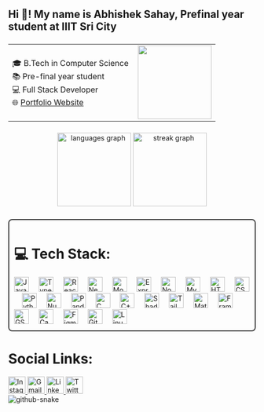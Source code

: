 <h2 align="left">Hi 👋! My name is Abhishek Sahay, Prefinal year student at IIIT Sri City</h2>

###

<table align="center" >
  <tr>
    <td align="left">
      🎓 B.Tech in Computer Science </br>
      📚 Pre-final year student </br>
      💻 Full Stack Developer </br>
      🌐 <a href="https://next-portfolio-zeta-five.vercel.app/" target="_blank">Portfolio Website</a> </br>
    </td>
    <td align="right">
      <img align="right" height="150" src="https://media.giphy.com/media/qgQUggAC3Pfv687qPC/giphy.gif" />
    </td>
  </tr>
</table>

###

<div align="center">
  <img src="https://github-readme-stats.vercel.app/api/top-langs?username=abhi5hek001&locale=en&hide_title=false&layout=compact&card_width=320&langs_count=5&theme=dracula&hide_border=false&order=2" height="150" alt="languages graph"  />
  <img src="https://streak-stats.demolab.com?user=abhi5hek001&locale=en&mode=daily&theme=dracula&hide_border=false&border_radius=5&order=3" height="150" alt="streak graph"  />
</div>

###

<div align="left" style="max-width: 600px; border: 2px solid #333; padding: 10px; border-radius: 8px;">
  <h1>💻 Tech Stack:</h1>
  <img src="https://img.shields.io/badge/JavaScript-F7DF1E?style=for-the-badge&logo=javascript&logoColor=black" height="30" alt="JavaScript logo" />
  <img width="12" />
  <img src="https://img.shields.io/badge/TypeScript-3178C6?style=for-the-badge&logo=typescript&logoColor=white" height="30" alt="TypeScript logo" />
  <img width="12" />
  <img src="https://img.shields.io/badge/React-61DAFB?style=for-the-badge&logo=react&logoColor=black" height="30" alt="React logo" />
  <img width="12" />
  <img src="https://img.shields.io/badge/Next.js-000000?style=for-the-badge&logo=next.js&logoColor=white" height="30" alt="Next.js logo" />
  <img width="12" />
  <img src="https://img.shields.io/badge/MongoDB-47A248?style=for-the-badge&logo=mongodb&logoColor=white" height="30" alt="MongoDB logo" />
  <img width="12" />
  <img src="https://img.shields.io/badge/Express.js-black?style=for-the-badge&logo=express&logoColor=white" height="30" alt="Express.js logo" />
  <img width="12" />
  <img src="https://img.shields.io/badge/Node.js-339933?style=for-the-badge&logo=node.js&logoColor=white" height="30" alt="Node.js logo" />
  <img width="12" />
  <img src="https://img.shields.io/badge/MySQL-4479A1?style=for-the-badge&logo=mysql&logoColor=white" height="30" alt="MySQL logo" />
  <img width="12" />
  <img src="https://img.shields.io/badge/HTML5-E34F26?style=for-the-badge&logo=html5&logoColor=white" height="30" alt="HTML5 logo" />
  <img width="12" />
  <img src="https://img.shields.io/badge/CSS3-1572B6?style=for-the-badge&logo=css3&logoColor=white" height="30" alt="CSS3 logo" />
  <img width="12" />
  <img src="https://img.shields.io/badge/Python-3776AB?style=for-the-badge&logo=python&logoColor=white" height="30" alt="Python logo" />
  <img width="12" />
  <img src="https://img.shields.io/badge/Numpy-013243?style=for-the-badge&logo=numpy&logoColor=white" height="30" alt="NumPy logo" />
  <img width="12" />
  <img src="https://img.shields.io/badge/Pandas-150458?style=for-the-badge&logo=pandas&logoColor=white" height="30" alt="Pandas logo" />
  <img width="12" />
  <img src="https://img.shields.io/badge/C-00599C?style=for-the-badge&logo=c&logoColor=white" height="30" alt="C logo" />
  <img width="12" />
  <img src="https://img.shields.io/badge/C++-00599C?style=for-the-badge&logo=cplusplus&logoColor=white" height="30" alt="C++ logo" />
  <img width="12" />
  <img src="https://img.shields.io/badge/ShadCN-000000?style=for-the-badge&logo=shadcn&logoColor=white" height="30" alt="ShadCN logo" />
  <img width="12" />
  <img src="https://img.shields.io/badge/Tailwind_CSS-38B2AC?style=for-the-badge&logo=tailwind-css&logoColor=white" height="30" alt="Tailwind CSS logo" />
  <img width="12" />
  <img src="https://img.shields.io/badge/Material--UI-0081CB?style=for-the-badge&logo=material-ui&logoColor=white" height="30" alt="Material-UI logo" />
  <img width="12" />
  <img src="https://img.shields.io/badge/Framer%20Motion-black?style=for-the-badge&logo=framer&logoColor=white" height="30" alt="Framer Motion logo" />
  <img width="12" />
  <img src="https://img.shields.io/badge/GSAP-black?style=for-the-badge&logo=greensock&logoColor=white" height="30" alt="GSAP logo" />
  <img width="12" />
  <img src="https://img.shields.io/badge/Canva-00C4CC?style=for-the-badge&logo=canva&logoColor=white" height="30" alt="Canva logo" />
  <img width="12" />
  <img src="https://img.shields.io/badge/Figma-F24E1E?style=for-the-badge&logo=figma&logoColor=white" height="30" alt="Figma logo" />
  <img width="12" />
  <img src="https://img.shields.io/badge/Git-F05032?style=for-the-badge&logo=git&logoColor=white" height="30" alt="Git logo" />
  <img width="12" />
  <img src="https://img.shields.io/badge/Linux-FCC624?style=for-the-badge&logo=linux&logoColor=black" height="30" alt="Linux logo" />
</div>

###

<div align="left">
  <h1>Social Links:</h1>
  <a href="https://www.instagram.com/theabhisheksahay/" target="_blank">
    <img src="https://img.shields.io/static/v1?message=Instagram&logo=instagram&label=&color=E4405F&logoColor=white&labelColor=&style=for-the-badge" height="35" alt="Instagram logo" />
  </a>
  <a href="mailto:sahayabhishek.edu@gmail.com">
    <img src="https://img.shields.io/static/v1?message=Gmail&logo=gmail&label=&color=D14836&logoColor=white&labelColor=&style=for-the-badge" height="35" alt="Gmail logo" />
  </a>
  <a href="https://www.linkedin.com/in/abhi5hek001/" target="_blank">
    <img src="https://img.shields.io/static/v1?message=LinkedIn&logo=linkedin&label=&color=0077B5&logoColor=white&labelColor=&style=for-the-badge" height="35" alt="LinkedIn logo" />
  </a>
   <a href="https://x.com/sahay_abhi5hek" target="_blank">
    <img src="https://img.shields.io/static/v1?message=Twitter&logo=twitter&label=&color=1DA1F2&logoColor=white&labelColor=&style=for-the-badge" height="35" alt="Twitter logo" />
  </a>
</div>


<picture>
  <source media="(prefers-color-scheme: dark)" srcset="https://raw.githubusercontent.com/abhi5hek001/abhi5hek001/output/github-snake-dark.svg" />
  <source media="(prefers-color-scheme: light)" srcset="https://raw.githubusercontent.com/abhi5hek001/abhi5hek001/output/github-snake.svg" />
  <img alt="github-snake" src="https://raw.githubusercontent.com/tobiasmeyhoefer/tobiasmeyhoefer/output/github-snake.svg" />
</picture>

